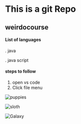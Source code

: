 # This is a git Repo

## weirdocourse

#### List of languages


 . java

 . java script 

 #### steps to follow
  1. open vs code 
  2. Click file menu

![puppies](https://th.bing.com/th/id/OIP.6dgkMLwKZAmN2nFZDYzBdAHaE7?rs=1&pid=ImgDetMain) 

![sloth](https://th.bing.com/th/id/OIP.84QeduuYSRpTH34c6uwjmgHaNK?&w=160&h=240&c=7&dpr=1.3&pid=ImgDet)

![Galaxy](https://th.bing.com/th/id/OIP.FdJmS35Et3Y7k71El7iVGQAAAA?pid=ImgDet&w=188&h=282&c=7&dpr=1.3)


